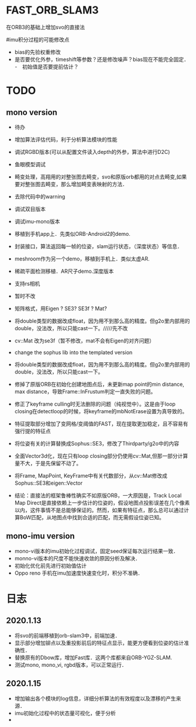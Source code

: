 # FAST_ORB_SLAM3
在ORB3的基础上增加svo的直接法


#imu积分过程的可能修改点
- bias的先验权重修改
- 是否要优化外参，timeshift等参数？还是修改噪声？bias现在不能完全固定．
-　初始值是否要提前估计？










# TODO
## mono version
- 待办
- 增加算法评估代码，利于分析算法模块的性能
- 调试RGBD版本(可以从配置文件读入depth的外参，算法中进行D2C)
- 鱼眼模型调试
- 畸变处理，高翔用的对整张图去畸变，svo和原版orb都用的对点去畸变,如果要对整张图去畸变，那么增加畸变表映射的方法．
- 去除代码中的warning
- 调试双目版本
- 调试imu-mono版本
- 移植到手机app上．先类似ORB-Android2的demo.
- 封装接口，算法返回每一帧的位姿，slam运行状态，（深度状态）等信息．
- meshroom作为另一个demo，移植到手机上．类似太虚AR.
- 稀疏平面检测移植．AR尺子demo.深度版本
- 支持rs相机



- 暂时不改
- 矩阵格式，用Eigen ? SE3? SE3f ? Mat?
- 将double类型的数据改成float，因为用不到那么高的精度。但g2o里内部用的double，没法改，所以只能cast一下。/////先不改



- cv::Mat 改为se3f（暂不修改，mat不会有Eigen的对齐问题）
- change the sophus lib into the templated version
- 将double类型的数据改成float，因为用不到那么高的精度。但g2o里内部用的double，没法改，所以只能cast一下。
- 修掉了原版ORB在初始化创建地图点后，未更新map point的min distance, max distance，导致Frame::InFrustum判定一直失败的问题。
- 修正了keyframe culling时无法删除的问题（纯视觉中）。这是由于loop closing在detectloop的时候，将keyframe的mbNotErase设置为真导致的。
- 特征提取部分增加了变网格/变阈值的FAST，现在提取更加稳定，且不容易有强行提的特征点
- 将位姿有关的计算替换成Sophus::SE3，修改了Thirdparty/g2o中的内容
- 全面Vector3d化，现在只有loop closing部分仍使用cv::Mat,但那一部分计算量不大，于是先保留不动了。
- 将Frame, MapPoint, KeyFrame中有关代数部分，从cv::Mat修改成Sophus::SE3和eigen::Vector



- 结论：直接法的框架鲁棒性确实不如原版ORB，一大原因是，Track Local Map Direct是直接依赖上一步估计的位姿的，假设地图点投影误差在几个像素以内，这件事情不是总能够保证的。然而，如果有特征点，那么总可以通过计算BoW匹配，从地图点中找到合适的匹配，而无需假设位姿已知。


## mono-imu version
- mono-vi版本的imu初始化过程调试，固定seed保证每次运行结果一致．
- monno-vi版本的尺度不能快速收敛的原因分析及解决．
- 初始化优化前先进行初始值估计
- Oppo reno 手机在imu加速度快速变化时，积分不准确．


# 日志
## 2020.1.13
- 将svo的前端移植到orb-slam3中，前端加速．
- 显示部分增加铆点以及重投影前后的特征点显示，能更方便看到位姿的估计准确性．
- 替换原有的Dbow库，增加Fast库．这两个库都来自ORB-YGZ-SLAM.
- 测试mono, mono_vi, rgbd版本，可以正常运行．
## 2020.1.15
- 增加输出各个模块的log信息，详细分析算法的有效程度以及漂移的产生来源．
- imu初始化过程中的状态量可视化，便于分析
- 

